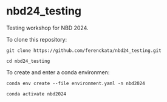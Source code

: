 # nbd24_testing

Testing workshop for NBD 2024.

To clone this repository:
```
git clone https://github.com/ferenckata/nbd24_testing.git

cd nbd24_testing
```

To create and enter a conda environmen:
```
conda env create --file environment.yaml -n nbd2024

conda activate nbd2024
```